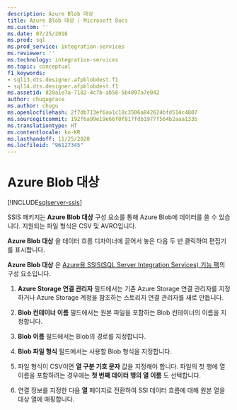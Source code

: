 ```yaml
---
description: Azure Blob 대상
title: Azure Blob 대상 | Microsoft Docs
ms.custom: ''
ms.date: 07/25/2016
ms.prod: sql
ms.prod_service: integration-services
ms.reviewer: ''
ms.technology: integration-services
ms.topic: conceptual
f1_keywords:
- sql13.dts.designer.afpblobdest.f1
- sql14.dts.designer.afpblobdest.f1
ms.assetid: 820a1e7a-7182-4c7b-ab56-5b4097a7e042
author: chugugrace
ms.author: chugu
ms.openlocfilehash: 2f7db713ef6aa1c18c3506a842624bfd514c4807
ms.sourcegitcommit: 192f6a99e19e66f0f817fdb1977f564b2aaa133b
ms.translationtype: HT
ms.contentlocale: ko-KR
ms.lasthandoff: 11/25/2020
ms.locfileid: "96127345"
---
```

# <a name="azure-blob-destination"></a>Azure Blob 대상

[!INCLUDE[sqlserver-ssis](../../includes/applies-to-version/sqlserver-ssis.md)]


 SSIS 패키지는 **Azure Blob 대상** 구성 요소를 통해 Azure Blob에 데이터를 쓸 수 있습니다. 지원되는 파일 형식은 CSV 및 AVRO입니다. 
   
 **Azure Blob 대상** 을 데이터 흐름 디자이너에 끌어서 놓은 다음 두 번 클릭하여 편집기를 표시합니다.  
  
 **Azure Blob 대상** 은 [Azure용 SSIS(SQL Server Integration Services) 기능 팩](../../integration-services/azure-feature-pack-for-integration-services-ssis.md)의 구성 요소입니다.  
  
1.  **Azure Storage 연결 관리자** 필드에서는 기존 Azure Storage 연결 관리자를 지정하거나 Azure Storage 계정을 참조하는 스토리지 연결 관리자를 새로 만듭니다.  
  
2.  **Blob 컨테이너 이름** 필드에서는 원본 파일을 포함하는 Blob 컨테이너의 이름을 지정합니다.  
  
3.  **Blob 이름** 필드에서는 Blob의 경로를 지정합니다.  
  
4.  **Blob 파일 형식** 필드에서는 사용할 Blob 형식을 지정합니다.  
  
5.  파일 형식이 CSV이면 **열 구분 기호 문자** 값을 지정해야 합니다. 파일의 첫 행에 열 이름을 포함하려는 경우에는 **첫 번째 데이터 행의 열 이름** 도 선택합니다.  
  
6.  연결 정보를 지정한 다음 **열** 페이지로 전환하여 SSI 데이터 흐름에 대해 원본 열을 대상 열에 매핑합니다.  
  
  
